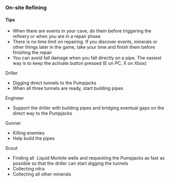 <h3 id="refining">On-site Refining</h3>

<Accordion>

#### Tips

- When there are events in your cave, do them before triggering the refinery or when you are in a repair phase
- There is no time limit on repairing. If you discover events, minerals or other things later in the game, take your time and finish them before finishing the repair
- You can avoid fall damage when you fall directly on a pipe. The easiest way is to keep the activate button pressed (E on PC, X on Xbox)

<ClassHighlight name="driller">Driller</ClassHighlight>

- Digging direct tunnels to the Pumpjacks
- When all three tunnels are ready, start building pipes

<ClassHighlight name="engineer">Engineer</ClassHighlight>

- Support the driller with building pipes and bridging eventual gaps on the direct way to the Pumpjacks

<ClassHighlight name="gunner">Gunner</ClassHighlight>

- Killing enemies
- Help build the pipes

<ClassHighlight name="scout">Scout</ClassHighlight>

- Finding all  Liquid Morkite wells and requesting the Pumpjacks as fast as possible so that the driller can start digging the tunnels
- Collecting nitra
- Collecting all other minerals

</Accordion>
